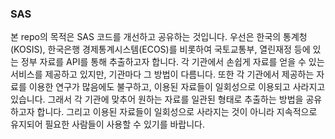 ### SAS

본 repo의 목적은 SAS 코드를 개선하고 공유하는 것입니다. 우선은 한국의 통계청(KOSIS), 한국은행 경제통계시스템(ECOS)를 비롯하여 국토교통부, 열린재정 등에 있는 정부 자료를 API를 통해 추출하고자 합니다. 각 기관에서 손쉽게 자료를 얻을 수 있는 서비스를 제공하고 있지만, 기관마다 그 방법이 다름니다. 또한 각 기관에서 제공하는 자료를 이용한 연구가 많음에도 불구하고, 이용된 자료들이 일회성으로 이용되고 사라지고 있습니다. 그래서 각 기관에 맞추어 원하는 자료를 일관된 형태로 추출하는 방법을 공유하고자 합니다. 그리고 이용된 자료들이 일회성으로 사라지는 것이 아니라 지속적으로 유지되어 필요한 사람들이 사용할 수 있기를 바랍니다.
